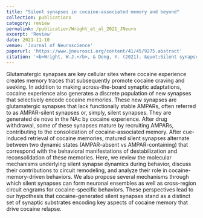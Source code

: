 ```yaml
---
title: "Silent synapses in cocaine-associated memory and beyond"
collection: publications
category: review
permalink: /publication/Wright_et_al_2021_JNeuro
excerpt: 'Review'
date: 2021-11-10
venue: 'Journal of Neuroscience'
paperurl: 'https://www.jneurosci.org/content/41/45/9275.abstract'
citation: '<b>Wright, W.J.</b>, & Dong, Y. (2021). &quot;Silent synapses in cocaine-associated memory and beyond.&quot; <b><i>Journal of Neuroscience</i></b>. 41(45).'
---
```


Glutamatergic synapses are key cellular sites where cocaine experience creates memory traces that subsequently promote cocaine craving and seeking. In addition to making across-the-board synaptic adaptations, cocaine experience also generates a discrete population of new synapses that selectively encode cocaine memories. These new synapses are glutamatergic synapses that lack functionally stable AMPARs, often referred to as AMPAR-silent synapses or, simply, silent synapses. They are generated de novo in the NAc by cocaine experience. After drug withdrawal, some of these synapses mature by recruiting AMPARs, contributing to the consolidation of cocaine-associated memory. After cue-induced retrieval of cocaine memories, matured silent synapses alternate between two dynamic states (AMPAR-absent vs AMPAR-containing) that correspond with the behavioral manifestations of destabilization and reconsolidation of these memories. Here, we review the molecular mechanisms underlying silent synapse dynamics during behavior, discuss their contributions to circuit remodeling, and analyze their role in cocaine-memory-driven behaviors. We also propose several mechanisms through which silent synapses can form neuronal ensembles as well as cross-region circuit engrams for cocaine-specific behaviors. These perspectives lead to our hypothesis that cocaine-generated silent synapses stand as a distinct set of synaptic substrates encoding key aspects of cocaine memory that drive cocaine relapse.
